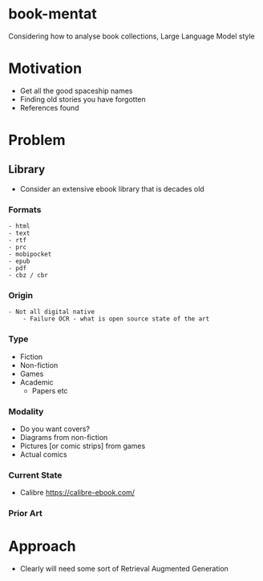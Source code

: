 # book-mentat
Considering how to analyse book collections, Large Language Model style

# Motivation
- Get all the good spaceship names
- Finding old stories you have forgotten
- References found

# Problem
## Library
- Consider an extensive ebook library that is decades old
### Formats
    - html
    - text
    - rtf
    - prc
    - mobipocket
    - epub
    - pdf
    - cbz / cbr

### Origin
    - Not all digital native
        - Failure OCR - what is open source state of the art
### Type
- Fiction
- Non-fiction
- Games
- Academic
    - Papers etc    

### Modality
- Do you want covers?
- Diagrams from non-fiction
- Pictures [or comic strips] from games
- Actual comics

### Current State
- Calibre https://calibre-ebook.com/

### Prior Art

# Approach
- Clearly will need some sort of Retrieval Augmented Generation
